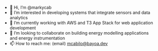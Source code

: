 - 👋 Hi, I’m @markycab
- 👀 I’m interested in developing systems that integrate sensors and data analytics
- 🌱 I’m currently working with AWS and T3 App Stack for web application development
- 💞️ I’m looking to collaborate on building energy modelling applications and energy instrumentation
- 📫 How to reach me: (email) mcabilo@bayoa.dev

<!---
markycab/markycab is a ✨ special ✨ repository because its `README.md` (this file) appears on your GitHub profile.
You can click the Preview link to take a look at your changes.
--->
